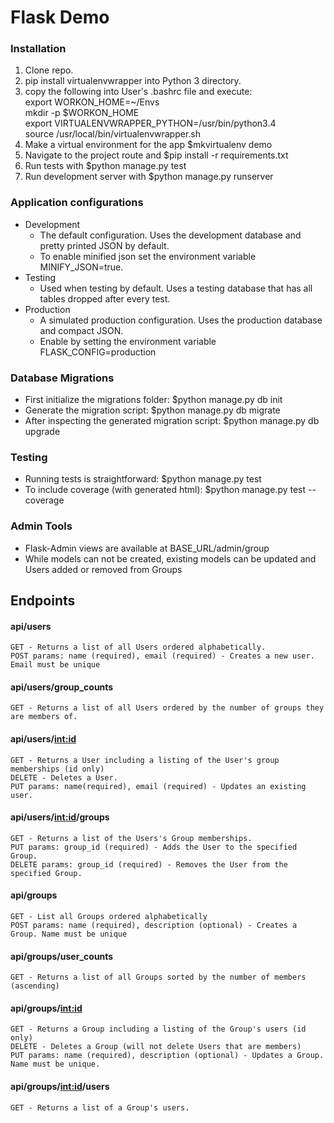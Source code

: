 # Flask Demo


### Installation

1. Clone repo.
2. pip install virtualenvwrapper into Python 3 directory.
3. copy the following into User's .bashrc file and execute:<br>
export WORKON_HOME=~/Envs<br>
mkdir -p $WORKON_HOME<br>
export VIRTUALENVWRAPPER_PYTHON=/usr/bin/python3.4<br>
source /usr/local/bin/virtualenvwrapper.sh<br>
4. Make a virtual environment for the app $mkvirtualenv demo
5. Navigate to the project route and $pip install -r requirements.txt
6. Run tests with $python manage.py test
7. Run development server with $python manage.py runserver


### Application configurations
- Development
    - The default configuration. Uses the development database and pretty printed JSON
    by default.
    - To enable minified json set the environment variable MINIFY_JSON=true.
- Testing
    - Used when testing by default. Uses a testing database that has all tables dropped after every test.
- Production
    - A simulated production configuration. Uses the production database and compact JSON.
    - Enable by setting the environment variable FLASK_CONFIG=production
 
### Database Migrations
- First initialize the migrations folder: $python manage.py db init
- Generate the migration script: $python manage.py db migrate
- After inspecting the generated migration script: $python manage.py db upgrade

### Testing
- Running tests is straightforward: $python manage.py test
- To include coverage (with generated html): $python manage.py test --coverage

### Admin Tools
- Flask-Admin views are available at BASE_URL/admin/group
- While models can not be created, existing models can be updated and Users added or
removed from Groups

## Endpoints

#### api/users
    GET - Returns a list of all Users ordered alphabetically.
    POST params: name (required), email (required) - Creates a new user. Email must be unique
     
#### api/users/group_counts
    GET - Returns a list of all Users ordered by the number of groups they are members of.

#### api/users/<int:id>
    GET - Returns a User including a listing of the User's group memberships (id only)
    DELETE - Deletes a User.
    PUT params: name(required), email (required) - Updates an existing user.

#### api/users/<int:id>/groups
    GET - Returns a list of the Users's Group memberships.
    PUT params: group_id (required) - Adds the User to the specified Group.
    DELETE params: group_id (required) - Removes the User from the specified Group.
    
#### api/groups
    GET - List all Groups ordered alphabetically
    POST params: name (required), description (optional) - Creates a Group. Name must be unique

#### api/groups/user_counts
    GET - Returns a list of all Groups sorted by the number of members (ascending)

#### api/groups/<int:id>
    GET - Returns a Group including a listing of the Group's users (id only)
    DELETE - Deletes a Group (will not delete Users that are members)
    PUT params: name (required), description (optional) - Updates a Group. Name must be unique.
    
#### api/groups/<int:id>/users
    GET - Returns a list of a Group's users.
